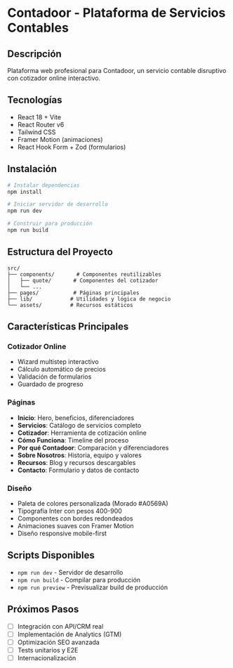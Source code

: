 # Contadoor - Plataforma de Servicios Contables

## Descripción
Plataforma web profesional para Contadoor, un servicio contable disruptivo con cotizador online interactivo.

## Tecnologías
- React 18 + Vite
- React Router v6
- Tailwind CSS
- Framer Motion (animaciones)
- React Hook Form + Zod (formularios)

## Instalación

```bash
# Instalar dependencias
npm install

# Iniciar servidor de desarrollo
npm run dev

# Construir para producción
npm run build
```

## Estructura del Proyecto

```
src/
├── components/       # Componentes reutilizables
│   ├── quote/       # Componentes del cotizador
│   └── ...
├── pages/           # Páginas principales
├── lib/            # Utilidades y lógica de negocio
└── assets/         # Recursos estáticos
```

## Características Principales

### Cotizador Online
- Wizard multistep interactivo
- Cálculo automático de precios
- Validación de formularios
- Guardado de progreso

### Páginas
- **Inicio**: Hero, beneficios, diferenciadores
- **Servicios**: Catálogo de servicios completo
- **Cotizador**: Herramienta de cotización online
- **Cómo Funciona**: Timeline del proceso
- **Por qué Contadoor**: Comparación y diferenciadores
- **Sobre Nosotros**: Historia, equipo y valores
- **Recursos**: Blog y recursos descargables
- **Contacto**: Formulario y datos de contacto

### Diseño
- Paleta de colores personalizada (Morado #A0569A)
- Tipografía Inter con pesos 400-900
- Componentes con bordes redondeados
- Animaciones suaves con Framer Motion
- Diseño responsive mobile-first

## Scripts Disponibles

- `npm run dev` - Servidor de desarrollo
- `npm run build` - Compilar para producción
- `npm run preview` - Previsualizar build de producción

## Próximos Pasos
- [ ] Integración con API/CRM real
- [ ] Implementación de Analytics (GTM)
- [ ] Optimización SEO avanzada
- [ ] Tests unitarios y E2E
- [ ] Internacionalización
